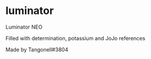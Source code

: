 # luminator

Luminator NEO

Filled with determination, potassium and JoJo references

Made by Tangonell#3804
